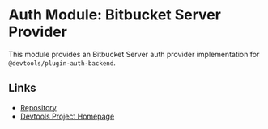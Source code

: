 # Auth Module: Bitbucket Server Provider

This module provides an Bitbucket Server auth provider implementation for `@devtools/plugin-auth-backend`.

## Links

- [Repository](https://gitlab.com/khulnasoft/devtools/tree/master/plugins/auth-backend-module-bitbucket-server-provider)
- [Devtools Project Homepage](https://devtools.khulnasoft.com)
